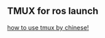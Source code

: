 ## TMUX for ros launch
[how to use tmux by chinese!](https://www.ruanyifeng.com/blog/2019/10/tmux.html)